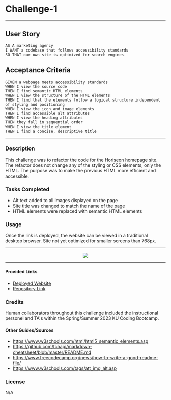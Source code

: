 # Challenge-1

- - - -

## User Story

```
AS A marketing agency
I WANT a codebase that follows accessibility standards
SO THAT our own site is optimized for search engines
```

## Acceptance Criteria

```
GIVEN a webpage meets accessibility standards
WHEN I view the source code
THEN I find semantic HTML elements
WHEN I view the structure of the HTML elements
THEN I find that the elements follow a logical structure independent of styling and positioning
WHEN I view the icon and image elements
THEN I find accessible alt attributes
WHEN I view the heading attributes
THEN they fall in sequential order
WHEN I view the title element
THEN I find a concise, descriptive title
```
- - - -


### Description
This challenge was to refactor the code for the Horiseon homepage site. The refactor does not change any of the styling or CSS elements, only the HTML. The purpose was to make the previous HTML more efficient and accessible.


### Tasks Completed

   * Alt text added to all images displayed on the page
   * Site title was changed to match the name of the page
   * HTML elements were replaced with semantic HTML elements


### Usage
Once the link is deployed, the website can be viewed in a traditional desktop browser. Site not yet optimized for smaller screens than 768px.
- - - -
<p align="center">
<img src="https://user-images.githubusercontent.com/127651452/227071834-3d4239e4-6b1d-4958-a355-f043699bf642.png">
</p>


- - - -
#### Provided Links
* [Deployed Website]
* [Repository Link]

[Deployed Website]: https://blanchardconnor.github.io/challenge-1/

[Repository Link]: ttps://github.com/BlanchardConnor/challenge-1


### Credits
Human collaborators throughout this challenge included the instructional personel and TA's within the Spring/Summer 2023 KU Coding Bootcamp.

#### Other Guides/Sources
* https://www.w3schools.com/html/html5_semantic_elements.asp
* https://github.com/tchapi/markdown-cheatsheet/blob/master/README.md
* https://www.freecodecamp.org/news/how-to-write-a-good-readme-file/
* https://www.w3schools.com/tags/att_img_alt.asp


### License
N/A
